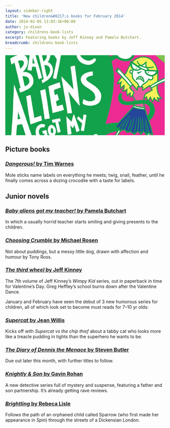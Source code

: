 ```yaml
---
layout: sidebar-right
title: 'New children&#8217;s books for February 2014'
date: 2014-02-05 13:03:36+00:00
author: jo-dixon
category: childrens-book-lists
excerpt: Featuring books by Jeff Kinney and Pamela Butchart.
breadcrumb: childrens-book-lists
---
```

![Baby aliens got my teacher! by Pamela Butchart](/images/featured/featured-baby-aliens-got-my-teacher.jpg)

## Picture books

### [<cite>Dangerous!</cite> by Tim Warnes](https://suffolk.spydus.co.uk/cgi-bin/spydus.exe/ENQ/OPAC/BIBENQ/4190097?QRY=CTIBIB%3C%20IRN(33164171)&QRYTEXT=Dangerous!)

Mole sticks name labels on everything he meets; twig, snail, feather, until he finally comes across a dozing crocodile with a taste for labels.

## Junior novels

### [<cite>Baby aliens got my teacher!</cite> by Pamela Butchart](https://suffolk.spydus.co.uk/cgi-bin/spydus.exe/ENQ/OPAC/BIBENQ/4191477?QRY=CTIBIB%3C%20IRN(32041964)&QRYTEXT=Baby%20aliens%20got%20my%20teacher!)

In which a usually horrid teacher starts smiling and giving presents to the children.

### [<cite>Choosing Crumble</cite> by Michael Rosen](https://suffolk.spydus.co.uk/cgi-bin/spydus.exe/ENQ/OPAC/BIBENQ/4192770?QRY=CTIBIB%3C%20IRN(32043877)&QRYTEXT=Choosing%20Crumble)

Not about puddings, but a messy little dog, drawn with affection and humour by Tony Ross.

### [<cite>The third wheel</cite> by Jeff Kinney](https://suffolk.spydus.co.uk/cgi-bin/spydus.exe/ENQ/OPAC/BIBENQ/4194193?QRY=CTIBIB%3C%20IRN(161030)&QRYTEXT=Diary%20of%20a%20Wimpy%20Kid%3A%20The%20Third%20wheel)

The 7th volume of Jeff Kinney’s _Wimpy Kid_ series, out in paperback in time for Valentine’s Day. Greg Heffley’s school burns down after the Valentine Dance.

January and February have seen the debut of 3 new humorous series for children, all of which look set to become must reads for 7–10 yr olds:

### [<cite>Supercat</cite> by Jean Willis](https://suffolk.spydus.co.uk/cgi-bin/spydus.exe/ENQ/OPAC/BIBENQ/4204589?QRY=CTIBIB%3C%20IRN(36545454)&QRYTEXT=Supercat%20vs%20the%20chip%20thief)

Kicks off with _Supercat vs the chip thief_ about a tabby cat who looks more like a treacle pudding in tights than the superhero he wants to be.

### [<cite>The Diary of Dennis the Menace</cite> by Steven Butler](https://suffolk.spydus.co.uk/cgi-bin/spydus.exe/ENQ/OPAC/BIBENQ/4203924?QRY=CTIBIB%3C%20IRN(36546769)&QRYTEXT=The%20diary%20of%20Dennis%20the%20Menace)

Due out later this month, with further titles to follow.

### [<cite>Knightly & Son</cite> by Gavin Rohan](https://suffolk.spydus.co.uk/cgi-bin/spydus.exe/ENQ/OPAC/BIBENQ/4203495?QRY=CTIBIB%3C%20IRN(35743986)&QRYTEXT=Knightley%20%26%20Son)

A new detective series full of mystery and suspense, featuring a father and son partnership. It’s already getting rave reviews.

### [<cite>Brightling</cite> by Rebeca Lisle](https://suffolk.spydus.co.uk/cgi-bin/spydus.exe/ENQ/OPAC/BIBENQ/4201227?QRY=CTIBIB%3C%20IRN(31743998)&QRYTEXT=Brightling)

Follows the path of an orphaned child called Sparrow (who first made her appearance in _Spin_) through the streets of a Dickensian London.
